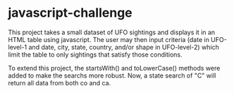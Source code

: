 # javascript-challenge

This project takes a small dataset of UFO sightings and displays it in an HTML table using javascript. The user may then input criteria (date in UFO-level-1 and date, city, state, country, and/or shape in UFO-level-2) which limit the table to only sightings that satisfy those conditions. 

To extend this project, the startsWith() and toLowerCase() methods were added to make the searchs more robust. Now, a state search of "C" will return all data from both co and ca.
